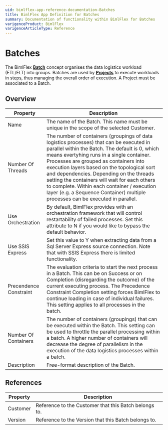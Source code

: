 ```yaml
---
uid: bimlflex-app-reference-documentation-Batches
title: BimlFlex App Definition for Batches
summary: Documentation of functionality within BimlFlex for Batches
varigenceProduct: BimlFlex
varigenceArticleType: Reference
---
```


# Batches

The BimlFlex [**Batch**](xref:bimlflex-batch-editor) concept organises the data logistics workload (ETL/ELT) into groups. Batches are used by [**Projects**](xref:bimlflex-project-editor) to execute workloads in steps, thus managing the overall order of execution. A Project must be associated to a Batch.

## Overview
  
| Property | Description |
| --------- | ----------- |
|Name | The name of the Batch. This name must be unique in the scope of the selected Customer.|
|Number Of Threads | The number of containers (groupings of data logistics processes) that can be executed in parallel within the Batch. The default is 0, which means evertyhing runs in a single container. Processes are grouped as containers into execution layers based on the topological sort and dependencies. Depending on the threads setting the containers will wait for each others to complete. Within each container / execution layer (e.g. a Sequence Container) multiple processes can be executed in parallel.|
|Use Orchestration | By default, BimlFlex provides with an orchestration framework that will control restartability of failed processes. Set this attribute to N if you would like to bypass the default behavior.|
|Use SSIS Express | Set this value to Y when extracting data from a Sql Server Express source connection. Note that with SSIS Express there is limited functionality.|
|Precendence Constraint | The evaluation criteria to start the next process in a Batch. This can be on Success or on Completion (disregarding the outcome) of the current executing process. The Precedence Constraint Completion setting forces BimlFlex to continue loading in case of individual failures. This setting applies to all processes in the batch.|
|Number Of Containers | The number of containers (groupings) that can be executed within the Batch. This setting can be used to throttle the parallel processing within a batch. A higher number of containers will decrease the degree of parallelism in the execution of the data logistics processes within a batch.|
|Description | Free-format description of the Batch.|

## References
  
| Property | Description |
| --------- | ----------- |
|Customer | Reference to the Customer that this Batch belongs to.|
|Version | Reference to the Version that this Batch belongs to.|

